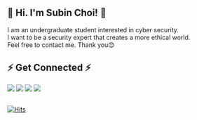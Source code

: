 ## 👋 Hi. I'm Subin Choi! 👋

I am an undergraduate student interested in cyber security.   
I want to be a security expert that creates a more ethical world.   
Feel free to contact me. Thank you:blush:   

## ⚡ Get Connected ⚡

<a href="https://dubini0.oopy.io/"><img src="https://img.shields.io/badge/Tech%20Blog-817e81?style=flat-square&logo=Notion&logoColor=white&link=https://dubini0.oopy.io/"/></a>
<a href="https://www.facebook.com/profile.php?id=100066297994426"><img src="https://img.shields.io/badge/Facebook-3b89ff?style=flat-square&logo=Facebook&logoColor=white&link=https://www.facebook.com/profile.php?id=100066297994426"/></a>
<a href="https://twitter.com/dubini0"><img src="https://img.shields.io/badge/Twitter-5ed5f5?style=flat-square&logo=Twitter&logoColor=white&link=https://twitter.com/dubini0"/></a>
<a href="mailto:kor.dubini0@gmail.com"><img src="https://img.shields.io/badge/Mail-d14836?style=flat-square&logo=Gmail&logoColor=white&link=kor.dubini0@gmail.com"/></a>


## 

[![Hits](https://hits.seeyoufarm.com/api/count/incr/badge.svg?url=https%3A%2F%2Fgithub.com%2Fdubini0&count_bg=%234F9FFF&title_bg=%23555555&icon=&icon_color=%23E7E7E7&title=hits&edge_flat=true)](https://hits.seeyoufarm.com)
